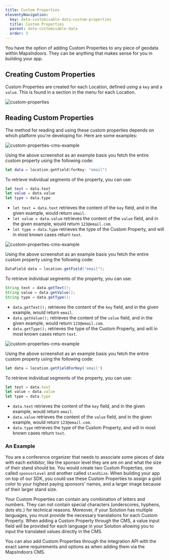 ```yaml
---
title: Custom Properties
eleventyNavigation:
  key: data-customisable-data-custom-properties
  title: Custom Properties
  parent: data-customisable-data
  order: 3
---
```


You have the option of adding Custom Properties to any piece of geodata within MapsIndoors. They can be anything that makes sense for you in building your app.

## Creating Custom Properties

Custom Properties are created for each Location, defined using a `key` and a `value`. This is found in a section in the menu for each Location.

![custom-properties](/assets/various/custom-properties.png)

## Reading Custom Properties

The method for reading and using these custom properties depends on which platform you're developing for. Here are some examples:

<mi-tabs>
<mi-tab label="iOS" tab-for="iOS"></mi-tab>
<mi-tab label="Android" tab-for="Android"></mi-tab>
<mi-tab label="Web" tab-for="Web"></mi-tab>
<mi-tab-panel id="iOS">

![custom-properties-cms-example](/assets/various/custom-properties-cms-example.png)

Using the above screenshot as an example basis you fetch the entire custom property using the following code:

```swift
let data = location.getField(forKey: "email")
```

To retrieve individual segments of the property, you can use:

```swift
let text = data.text
let value = data.value
let type = data.type
```

* `let text = data.text` retrieves the content of the `key` field, and in the given example, would return `email`.
* `let value = data.value` retrieves the content of the `value` field, and in the given example, would return `123@email.com`.
* `let type = data.type` retrieves the type of the Custom Property, and will in most known cases return `text`.

</mi-tab-panel>
<mi-tab-panel id="Android">

![custom-properties-cms-example](/assets/various/custom-properties-cms-example.png)

Using the above screenshot as an example basis you fetch the entire custom property using the following code:

```java
DataField data = location.getField("email");
```

To retrieve individual segments of the property, you can use:

```java
String text = data.getText();
String value = data.getValue();
String type = data.getType();
```

* `data.getText();` retrieves the content of the `key` field, and in the given example, would return `email`.
* `data.getValue();` retrieves the content of the `value` field, and in the given example, would return `123@email.com`.
* `data.getType();` retrieves the type of the Custom Property, and will in most known cases return `text`.

</mi-tab-panel>
<mi-tab-panel id="Web">

![custom-properties-cms-example](/assets/various/custom-properties-cms-example.png)

Using the above screenshot as an example basis you fetch the entire custom property using the following code:

```js
let data = location.getFieldForKey('email')
```

To retrieve individual segments of the property, you can use:

```js
let text = data.text
let value = data.value
let type = data.type
```

* `data.text` retrieves the content of the `key` field, and in the given example, would return `email`.
* `data.value` retrieves the content of the `value` field, and in the given example, would return `123@email.com`.
* `data.type` retrieves the type of the Custom Property, and will in most known cases return `text`.

</mi-tab-panel>
</mi-tabs>

### An Example

You are a conference organizer that needs to associate some pieces of data with each exhibitor, like the sponsor level they are are on and what the size of their stand should be. You would create two Custom Properties, one called `sponsorLevel` and another called `standSize`. When building your app on top of our SDK, you could use these Custom Properties to assign a gold color to your highest paying sponsors' names, and a larger image because of their larger stand size.

Your Custom Properties can contain any combination of letters and numbers. They can not contain special characters (underscores, hyphens, dots etc.) for technical reasons. Moreover, if your Solution has multiple languages, you must provide the necessary translations for each Custom Property. When adding a Custom Property through the CMS, a value input field will be provided for each language in your Solution allowing you to input the translated values directly in the CMS.

You can also add Custom Properties through the Integration API with the exact same requirements and options as when adding them via the MapsIndoors CMS.

